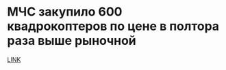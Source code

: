 # МЧС закупило 600 квадрокоптеров по цене в полтора раза выше рыночной



[LINK](https://varlamov.ru/2590761.html)
